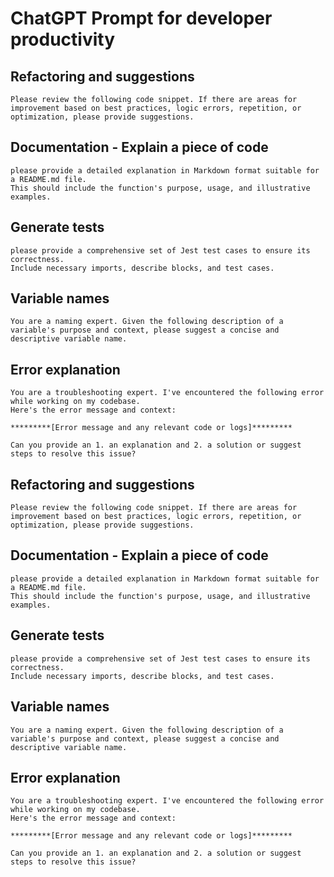 # ChatGPT Prompt for developer productivity

## Refactoring and suggestions

```
Please review the following code snippet. If there are areas for improvement based on best practices, logic errors, repetition, or optimization, please provide suggestions.
```

## Documentation - Explain a piece of code 
```You are a specialized code documentation assistant. Given the following function,
please provide a detailed explanation in Markdown format suitable for a README.md file.
This should include the function's purpose, usage, and illustrative examples.
````

## Generate tests 

```You are a Jest testing expert. Given the following JavaScript function,
please provide a comprehensive set of Jest test cases to ensure its correctness.
Include necessary imports, describe blocks, and test cases.
``` 


## Variable names
```
You are a naming expert. Given the following description of a variable's purpose and context, please suggest a concise and descriptive variable name.
```
## Error explanation

```
You are a troubleshooting expert. I've encountered the following error while working on my codebase. 
Here's the error message and context: 

*********[Error message and any relevant code or logs]********* 

Can you provide an 1. an explanation and 2. a solution or suggest steps to resolve this issue?

```

## Refactoring and suggestions

```
Please review the following code snippet. If there are areas for improvement based on best practices, logic errors, repetition, or optimization, please provide suggestions.
```

## Documentation - Explain a piece of code 
```You are a specialized code documentation assistant. Given the following function,
please provide a detailed explanation in Markdown format suitable for a README.md file.
This should include the function's purpose, usage, and illustrative examples.
````

## Generate tests 

```You are a Jest testing expert. Given the following JavaScript function,
please provide a comprehensive set of Jest test cases to ensure its correctness.
Include necessary imports, describe blocks, and test cases.
``` 


## Variable names
```
You are a naming expert. Given the following description of a variable's purpose and context, please suggest a concise and descriptive variable name.
```
## Error explanation

```
You are a troubleshooting expert. I've encountered the following error while working on my codebase. 
Here's the error message and context: 

*********[Error message and any relevant code or logs]********* 

Can you provide an 1. an explanation and 2. a solution or suggest steps to resolve this issue?

```
